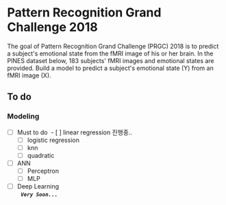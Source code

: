 # Pattern Recognition Grand Challenge 2018 
The goal of Pattern Recognition Grand Challenge (PRGC) 2018 is to predict a subject's emotional state from the fMRI image of his or her brain. In the PINES dataset below, 183 subjects' fMRI images and emotional states are provided. Build a model to predict a subject's emotional state (Y) from an fMRI image (X).


To do
------------------------
### Modeling
- [ ] Must to do
  - [ ] linear regression 진행중..
  - [ ] logistic regression
  - [ ] knn
  - [ ] quadratic
  
 - [ ] ANN
   - [ ] Perceptron
   - [ ] MLP
   
 - [ ] Deep Learning<br />
   <i>**`Very Soon...`**</i>
